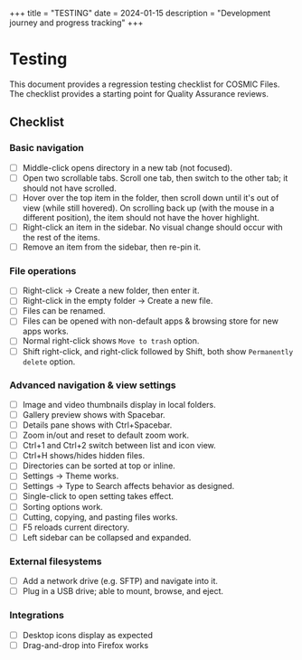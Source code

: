 +++
title = "TESTING"
date = 2024-01-15
description = "Development journey and progress tracking"
+++

# Testing

This document provides a regression testing checklist for COSMIC Files. The checklist provides a starting point for Quality Assurance reviews.

## Checklist

### Basic navigation

- [ ] Middle-click opens directory in a new tab (not focused).
- [ ] Open two scrollable tabs. Scroll one tab, then switch to the other tab; it should not have scrolled.
- [ ] Hover over the top item in the folder, then scroll down until it's out of view (while still hovered).
      On scrolling back up (with the mouse in a different position), the item should not have the hover highlight.
- [ ] Right-click an item in the sidebar. No visual change should occur with the rest of the items.
- [ ] Remove an item from the sidebar, then re-pin it.

### File operations

- [ ] Right-click -> Create a new folder, then enter it.
- [ ] Right-click in the empty folder -> Create a new file.
- [ ] Files can be renamed.
- [ ] Files can be opened with non-default apps & browsing store for new apps works.
- [ ] Normal right-click shows `Move to trash` option.
- [ ] Shift right-click, and right-click followed by Shift, both show `Permanently delete` option.

### Advanced navigation & view settings

- [ ] Image and video thumbnails display in local folders.
- [ ] Gallery preview shows with Spacebar.
- [ ] Details pane shows with Ctrl+Spacebar.
- [ ] Zoom in/out and reset to default zoom work.
- [ ] Ctrl+1 and Ctrl+2 switch between list and icon view.
- [ ] Ctrl+H shows/hides hidden files.
- [ ] Directories can be sorted at top or inline.
- [ ] Settings -> Theme works.
- [ ] Settings -> Type to Search affects behavior as designed.
- [ ] Single-click to open setting takes effect.
- [ ] Sorting options work.
- [ ] Cutting, copying, and pasting files works.
- [ ] F5 reloads current directory.
- [ ] Left sidebar can be collapsed and expanded.

### External filesystems

- [ ] Add a network drive (e.g. SFTP) and navigate into it.
- [ ] Plug in a USB drive; able to mount, browse, and eject.

### Integrations

- [ ] Desktop icons display as expected
- [ ] Drag-and-drop into Firefox works
